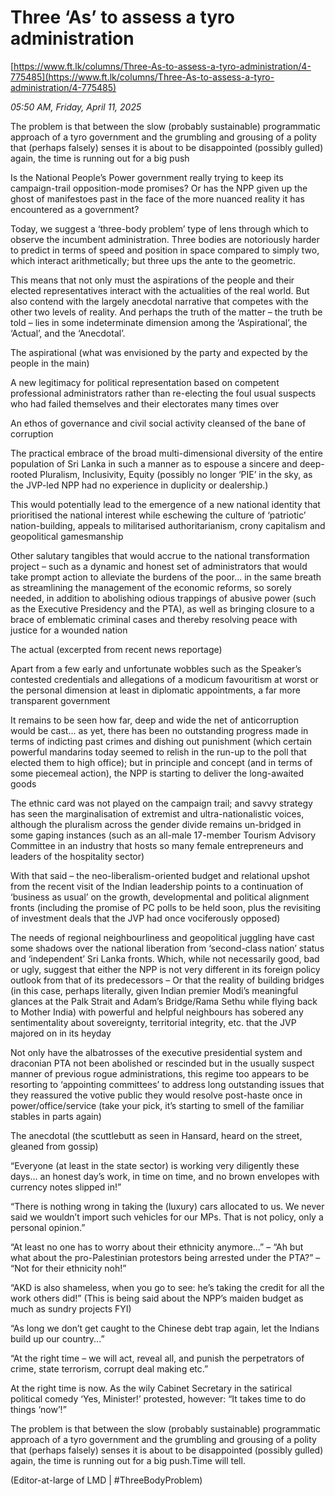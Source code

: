 # Three ‘As’ to assess  a tyro administration

[https://www.ft.lk/columns/Three-As-to-assess-a-tyro-administration/4-775485](https://www.ft.lk/columns/Three-As-to-assess-a-tyro-administration/4-775485)

*05:50 AM, Friday, April 11, 2025*

The problem is that between the slow (probably sustainable) programmatic approach of a tyro government and the grumbling and grousing of a polity that (perhaps falsely) senses it is about to be disappointed (possibly gulled) again, the time is running out for a big push

Is the National People’s Power government really trying to keep its campaign-trail opposition-mode promises? Or has the NPP given up the ghost of manifestoes past in the face of the more nuanced reality it has encountered as a government?

Today, we suggest a ‘three-body problem’ type of lens through which to observe the incumbent administration. Three bodies are notoriously harder to predict in terms of speed and position in space compared to simply two, which interact arithmetically; but three ups the ante to the geometric.

This means that not only must the aspirations of the people and their elected representatives interact with the actualities of the real world. But also contend with the largely anecdotal narrative that competes with the other two levels of reality. And perhaps the truth of the matter – the truth be told – lies in some indeterminate dimension among the ‘Aspirational’, the ‘Actual’, and the ‘Anecdotal’.

The aspirational (what was envisioned by the party and expected by the people in the main)

A new legitimacy for political representation based on competent professional administrators rather than re-electing the foul usual suspects who had failed themselves and their electorates many times over

An ethos of governance and civil social activity cleansed of the bane of corruption

The practical embrace of the broad multi-dimensional diversity of the entire population of Sri Lanka in such a manner as to espouse a sincere and deep-rooted Pluralism, Inclusivity, Equity (possibly no longer ‘PIE’ in the sky, as the JVP-led NPP had no experience in duplicity or dealership.)

This would potentially lead to the emergence of a new national identity that prioritised the national interest while eschewing the culture of ‘patriotic’ nation-building, appeals to militarised authoritarianism, crony capitalism and geopolitical gamesmanship

Other salutary tangibles that would accrue to the national transformation project – such as a dynamic and honest set of administrators that would take prompt action to alleviate the burdens of the poor... in the same breath as streamlining the management of the economic reforms, so sorely needed, in addition to abolishing odious trappings of abusive power (such as the Executive Presidency and the PTA), as well as bringing closure to a brace of emblematic criminal cases and thereby resolving peace with justice for a wounded nation

The actual (excerpted from recent news reportage)

Apart from a few early and unfortunate wobbles such as the Speaker’s contested credentials and allegations of a modicum favouritism at worst or the personal dimension at least in diplomatic appointments, a far more transparent government

It remains to be seen how far, deep and wide the net of anticorruption would be cast... as yet, there has been no outstanding progress made in terms of indicting past crimes and dishing out punishment (which certain powerful mandarins today seemed to relish in the run-up to the poll that elected them to high office); but in principle and concept (and in terms of some piecemeal action), the NPP is starting to deliver the long-awaited goods

The ethnic card was not played on the campaign trail; and savvy strategy has seen the marginalisation of extremist and ultra-nationalistic voices, although the pluralism across the gender divide remains un-bridged in some gaping instances (such as an all-male 17-member Tourism Advisory Committee in an industry that hosts so many female entrepreneurs and leaders of the hospitality sector)

With that said – the neo-liberalism-oriented budget and relational upshot from the recent visit of the Indian leadership points to a continuation of ‘business as usual’ on the growth, developmental and political alignment fronts (including the promise of PC polls to be held soon, plus the revisiting of investment deals that the JVP had once vociferously opposed)

The needs of regional neighbourliness and geopolitical juggling have cast some shadows over the national liberation from ‘second-class nation’ status and ‘independent’ Sri Lanka fronts. Which, while not necessarily good, bad or ugly, suggest that either the NPP is not very different in its foreign policy outlook from that of its predecessors – Or that the reality of building bridges (in this case, perhaps literally, given Indian premier Modi’s meaningful glances at the Palk Strait and Adam’s Bridge/Rama Sethu while flying back to Mother India) with powerful and helpful neighbours has sobered any sentimentality about sovereignty, territorial integrity, etc. that the JVP majored on in its heyday

Not only have the albatrosses of the executive presidential system and draconian PTA not been abolished or rescinded but in the usually suspect manner of previous rogue administrations, this regime too appears to be resorting to ‘appointing committees’ to address long outstanding issues that they reassured the votive public they would resolve post-haste once in power/office/service (take your pick, it’s starting to smell of the familiar stables in parts again)

The anecdotal (the scuttlebutt as seen in Hansard, heard on the street, gleaned from gossip)

“Everyone (at least in the state sector) is working very diligently these days... an honest day’s work, in time on time, and no brown envelopes with currency notes slipped in!”

“There is nothing wrong in taking the (luxury) cars allocated to us. We never said we wouldn’t import such vehicles for our MPs. That is not policy, only a personal opinion.”

“At least no one has to worry about their ethnicity anymore...” – “Ah but what about the pro-Palestinian protestors being arrested under the PTA?” – “Not for their ethnicity noh!”

“AKD is also shameless, when you go to see: he’s taking the credit for all the work others did!” (This is being said about the NPP’s maiden budget as much as sundry projects FYI)

“As long we don’t get caught to the Chinese debt trap again, let the Indians build up our country...”

“At the right time – we will act, reveal all, and punish the perpetrators of crime, state terrorism, corrupt deal making etc.”

At the right time is now. As the wily Cabinet Secretary in the satirical political comedy ‘Yes, Minister!’ protested, however: “It takes time to do things ‘now’!”

The problem is that between the slow (probably sustainable) programmatic approach of a tyro government and the grumbling and grousing of a polity that (perhaps falsely) senses it is about to be disappointed (possibly gulled) again, the time is running out for a big push.Time will tell.

(Editor-at-large of LMD | #ThreeBodyProblem)

